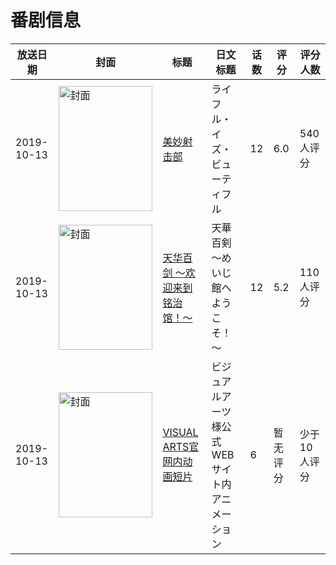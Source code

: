 # 番剧信息

|放送日期|封面|标题|日文标题|话数|评分|评分人数|
|---|---|---|---|---|---|---|
|2019-10-13|<img src="//lain.bgm.tv/pic/cover/c/07/ea/263771_8n4N9.jpg" alt="封面" style="width:150px;height:200px;object-fit:cover;">|[美妙射击部](https://bangumi.tv/subject/263771)|ライフル・イズ・ビューティフル|12|6.0|540人评分|
|2019-10-13|<img src="//lain.bgm.tv/pic/cover/c/eb/97/289672_J7ede.jpg" alt="封面" style="width:150px;height:200px;object-fit:cover;">|[天华百剑 ～欢迎来到铭治馆！～](https://bangumi.tv/subject/289672)|天華百剣 ～めいじ館へようこそ！～|12|5.2|110人评分|
|2019-10-13|<img src="//lain.bgm.tv/pic/cover/c/28/f6/449589_3nwTT.jpg" alt="封面" style="width:150px;height:200px;object-fit:cover;">|[VISUAL ARTS官网内动画短片](https://bangumi.tv/subject/449589)|ビジュアルアーツ様公式WEBサイト内アニメーション|6|暂无评分|少于10人评分|
